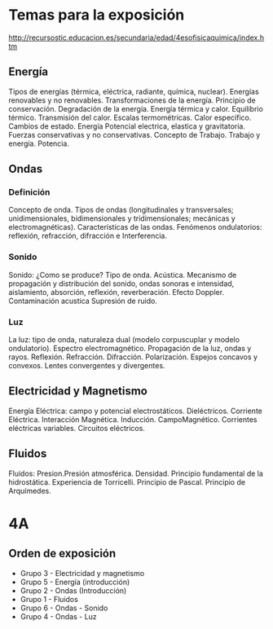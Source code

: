 # Temas para la exposición 

http://recursostic.educacion.es/secundaria/edad/4esofisicaquimica/index.htm


## Energía
Tipos de energías (térmica, eléctrica, radiante, química, nuclear). Energías renovables y no renovables. Transformaciones de la energía. Principio de conservación. Degradación de la energía. Energía térmica y calor. Equilibrio térmico. Transmisión del calor. Escalas termométricas. Calor específico. Cambios de estado. Energía Potencial electrica, elastica y gravitatoria. Fuerzas conservativas y no conservativas. Concepto de Trabajo. Trabajo y energía. Potencia.

## Ondas

### Definición
Concepto de onda. Tipos de ondas (longitudinales y transversales;  unidimensionales, bidimensionales y tridimensionales; mecánicas y electromagnéticas). Características de las ondas. Fenómenos ondulatorios: reflexión, refracción, difracción e Interferencia.

### Sonido
Sonido: ¿Como se produce? Tipo de onda. Acústica. Mecanismo de propagación y distribución del sonido, ondas sonoras e intensidad, aislamiento, absorción, reflexión, reverberación. Efecto Doppler. Contaminación acustica  Supresión de ruido.

### Luz
La luz: tipo de onda, naturaleza dual (modelo corpuscuplar y modelo ondulatorio). Espectro electromagnético. Propagación de la luz, ondas y rayos. Reflexión. Refracción. Difracción. Polarización. Espejos concavos y convexos. Lentes convergentes y divergentes.

## Electricidad y Magnetismo
Energía Eléctrica: campo y potencial electrostáticos. Dieléctricos. Corriente Eléctrica. Interacción Magnética. Inducción. CampoMagnético. Corrientes eléctricas variables. Circuitos eléctricos. 

## Fluidos
Fluidos: Presion.Presión atmosférica. Densidad. Principio fundamental de la hidrostática. Experiencia de Torricelli. Principio de Pascal. Principio de Arquímedes.



# 4A

## Orden de exposición
* Grupo 3 - Electricidad y magnetismo
* Grupo 5 - Energía (introducción)
* Grupo 2 - Ondas (Introducción)
* Grupo 1 - Fluidos
* Grupo 6 - Ondas - Sonido
* Grupo 4 - Ondas - Luz

